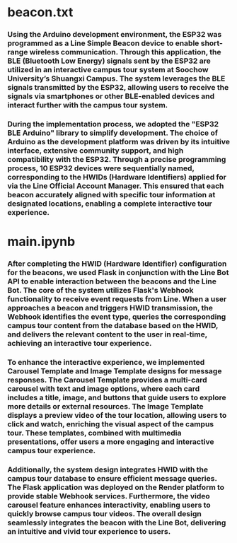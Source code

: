 # beacon.txt
### Using the Arduino development environment, the ESP32 was programmed as a Line Simple Beacon device to enable short-range wireless communication. Through this application, the BLE (Bluetooth Low Energy) signals sent by the ESP32 are utilized in an interactive campus tour system at Soochow University’s Shuangxi Campus. The system leverages the BLE signals transmitted by the ESP32, allowing users to receive the signals via smartphones or other BLE-enabled devices and interact further with the campus tour system.
### During the implementation process, we adopted the "ESP32 BLE Arduino" library to simplify development. The choice of Arduino as the development platform was driven by its intuitive interface, extensive community support, and high compatibility with the ESP32. Through a precise programming process, 10 ESP32 devices were sequentially named, corresponding to the HWIDs (Hardware Identifiers) applied for via the Line Official Account Manager. This ensured that each beacon accurately aligned with specific tour information at designated locations, enabling a complete interactive tour experience.
# main.ipynb
### After completing the HWID (Hardware Identifier) configuration for the beacons, we used Flask in conjunction with the Line Bot API to enable interaction between the beacons and the Line Bot. The core of the system utilizes Flask's Webhook functionality to receive event requests from Line. When a user approaches a beacon and triggers HWID transmission, the Webhook identifies the event type, queries the corresponding campus tour content from the database based on the HWID, and delivers the relevant content to the user in real-time, achieving an interactive tour experience.
### To enhance the interactive experience, we implemented Carousel Template and Image Template designs for message responses. The Carousel Template provides a multi-card carousel with text and image options, where each card includes a title, image, and buttons that guide users to explore more details or external resources. The Image Template displays a preview video of the tour location, allowing users to click and watch, enriching the visual aspect of the campus tour. These templates, combined with multimedia presentations, offer users a more engaging and interactive campus tour experience.
### Additionally, the system design integrates HWID with the campus tour database to ensure efficient message queries. The Flask application was deployed on the Render platform to provide stable Webhook services. Furthermore, the video carousel feature enhances interactivity, enabling users to quickly browse campus tour videos. The overall design seamlessly integrates the beacon with the Line Bot, delivering an intuitive and vivid tour experience to users.
